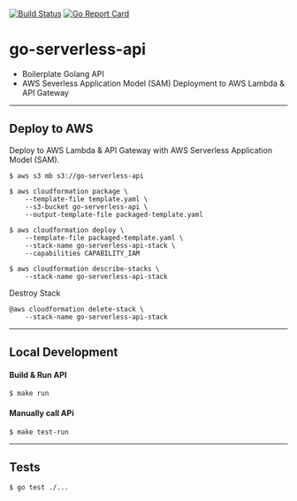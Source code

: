 [![Build Status](https://travis-ci.org/techjacker/go-serverless-api.svg?branch=master)](https://travis-ci.org/techjacker/go-serverless-api)
[![Go Report Card](https://goreportcard.com/badge/github.com/techjacker/go-serverless-api)](https://goreportcard.com/report/github.com/techjacker/go-serverless-api)

# go-serverless-api
- Boilerplate Golang API
- AWS Severless Application Model (SAM) Deployment to AWS Lambda & API Gateway


-----------------------------------------------------------
## Deploy to AWS

Deploy to AWS Lambda & API Gateway with AWS Serverless Application Model (SAM).

```shell
$ aws s3 mb s3://go-serverless-api

$ aws cloudformation package \
    --template-file template.yaml \
    --s3-bucket go-serverless-api \
    --output-template-file packaged-template.yaml

$ aws cloudformation deploy \
    --template-file packaged-template.yaml \
    --stack-name go-serverless-api-stack \
    --capabilities CAPABILITY_IAM

$ aws cloudformation describe-stacks \
    --stack-name go-serverless-api-stack
```


Destroy Stack
```shell
@aws cloudformation delete-stack \
	--stack-name go-serverless-api-stack
```



-----------------------------	------------------------------
## Local Development
#### Build & Run API
```shell
$ make run
```

#### Manually call APi
```shell
$ make test-run
```

-----------------------------------------------------------
## Tests
```
$ go test ./...
```
